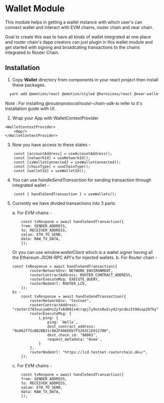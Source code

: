
# Wallet Module

This module helps in getting a wallet instance with which user's can connect wallet and interact with EVM chains, router chain and near chain.

Goal to create this was to have all kinds of wallet integrated at one place and router chain's dapp creators can just plugin in this wallet module and get started with signing and broadcating transactions to the chains integrated to Router Chain. 

## Installation

1. Copy **Wallet** directory from components in your react project then install these packages.

```bash
  yarn add @emotion/react @emotion/styled @heroicons/react @near-wallet-selector/core @mui/material @near-wallet-selector/my-near-wallet @routerprotocol/router-chain-sdk-ts near-api-js styled-components viem wagmi
```
Note : For installing *@routerprotocol/router-chain-sdk-ts* refer to it's installation guide with UI.

2. Wrap your App with WalletContextProvider
```JS
<WalletContextProvider>
    <App/>
</WalletContextProvider>
```

3. Now you have access to these states -  
```JS
    const [accountAddress] = useAccountAddress();
    const [networkId] = useNetworkId();
    const [isWalletConnected] = useWalletConnected();
    const [chainType] = useChainType();
    const [walletId] = useWalletId();
```

4. You can use *handleSendTransaction* for sending transaction through integrated wallet - 
```JS
    const { handleSendTransaction } = useWallets();
```

5. Currently we have divided transactions into 3 parts 

    a. For EVM chains - 
    ```JS
        const txRespone = await handleSendTransaction({
        from: SENDER_ADDRESS,
        to: RECEIVER_ADDRESS,
        value: ETH_TO_SEND,
        data: RAW_TX_DATA,
        });
    ```
      Or you can use *window.walletClient* which is a wallet signer having all the Ethereum JSON-RPC API's for injected wallets.
    b. For Router chain - 
    ```JS
    const txResponse = await handleSendTransaction({
            routerNetworkEnv: NETWORK_ENVIRONMENT,
            routerContractAddress: ROUTER_CONTRACT_ADDRESS,
            routerExecuteMsg: EXECUTE_QUERY,
            routerNodeUrl: ROUTER_LCD,
        });
    Ex - 
        const txResponse = await handleSendTransaction({
            routerNetworkEnv: "testnet",
            routerContractAddress: "router1703xucyw0nv2yfs6d082x4crapjly9utn0w2cy42rpcdez3t9dusp287ky",
            routerExecuteMsg: {
                i_ping: {
                    ping: `Hello`,
                    dest_contract_address: "0x862f75cB828B21c9A2F406EEb7F5263C1E012700",
                    dest_chain_id: "80001",
                    request_metadata: "0xee',
                }
            },
            routerNodeUrl: "https://lcd.testnet.routerchain.dev/",
        });
    ```
    c. For EVM chains - 
    ```JS
        const txRespone = await handleSendTransaction({
        from: SENDER_ADDRESS,
        to: RECEIVER_ADDRESS,
        value: ETH_TO_SEND,
        data: RAW_TX_DATA,
        });
    ```
